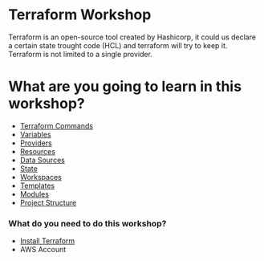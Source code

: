 # Terraform Workshop
Terraform is an open-source tool created by Hashicorp, it could us declare a certain state trought code (HCL) and terraform will try to keep it. Terraform is not limited to a single provider.

# What are you going to learn in this workshop?
  * <a href="https://github.com/lpcalisi/cloudsec-workshop-iac/tree/master/terraform/docs/commands.md" >Terraform Commands</a>
  * <a href="https://github.com/lpcalisi/cloudsec-workshop-iac/tree/master/terraform/docs/variables.md" >Variables</a>
  * <a href="https://github.com/lpcalisi/cloudsec-workshop-iac/tree/master/terraform/docs/providers.md" >Providers</a>
  * <a href="https://github.com/lpcalisi/cloudsec-workshop-iac/tree/master/terraform/docs/resources.md" >Resources</a>
  * <a href="https://github.com/lpcalisi/cloudsec-workshop-iac/tree/master/terraform/docs/datasources.md" >Data Sources</a>
  * <a href="https://github.com/lpcalisi/cloudsec-workshop-iac/tree/master/terraform/docs/status.md" >State</a>
  * <a href="https://github.com/lpcalisi/cloudsec-workshop-iac/tree/master/terraform/docs/workspaces.md" >Workspaces</a>
  * <a href="https://github.com/lpcalisi/cloudsec-workshop-iac/tree/master/terraform/docs/templates.md" >Templates</a>
  * <a href="https://github.com/lpcalisi/cloudsec-workshop-iac/tree/master/terraform/docs/modules.md" >Modules</a>
  * <a href="https://github.com/lpcalisi/cloudsec-workshop-iac/tree/master/terraform/docs/projectsStructures.md" >Project Structure</a>

### What do you need to do this workshop?
* <a href="https://learn.hashicorp.com/terraform/getting-started/install.html">Install Terraform</a>
* AWS Account

